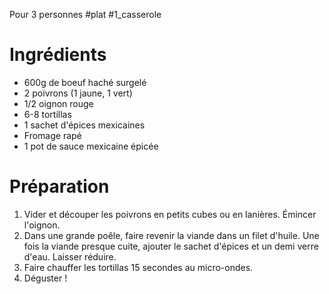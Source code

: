 Pour 3 personnes
#plat #1_casserole 

# Ingrédients

- 600g de boeuf haché surgelé
- 2 poivrons (1 jaune, 1 vert)
- $1/2$ oignon rouge
- 6-8 tortillas
- 1 sachet d'épices mexicaines
- Fromage rapé
- 1 pot de sauce mexicaine épicée

# Préparation

1. Vider et découper les poivrons en petits cubes ou en lanières. Émincer l'oignon.
2. Dans une grande poêle, faire revenir la viande dans un filet d'huile. Une fois la viande presque cuite, ajouter le sachet d'épices et un demi verre d'eau. Laisser réduire.
3. Faire chauffer les tortillas 15 secondes au micro-ondes.
4. Déguster !